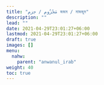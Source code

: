 ```yaml
---
title: "مَجْزُوم / جزم জজম / মাজজুম"
description: ""
lead: ""
date: 2021-04-29T23:01:27+06:00
lastmod: 2021-04-29T23:01:27+06:00
draft: true
images: []
menu: 
  nahw:
    parent: "anwanul_irab"
weight: 40
toc: true
---
```



